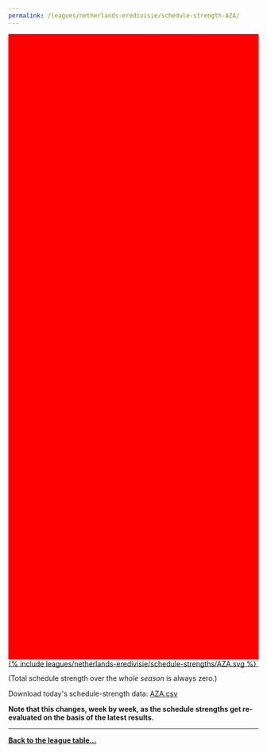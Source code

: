 ```yaml
---
permalink: /leagues/netherlands-eredivisie/schedule-strength-AZA/
---
```


<style>
.svg-wrap {
    background-color:red;
    height:0;
    padding-top:250%; /* 350px/550px */
    position: relative;
}

svg {
    background-color: white;
    height: 100%;
    display:block;
    width: 100%;
    position: absolute;
    top:0;
    left:0;
}
</style>


<div class="svg-wrap">
{% include leagues/netherlands-eredivisie/schedule-strengths/AZA.svg %}
</div>

-----

(Total schedule strength over the *whole season* is always zero.)


Download today's schedule-strength data: [AZA.csv](/assets/leagues/netherlands-eredivisie/2025/schedule-strengths/AZA.csv)

**Note that this changes, week by week, as the schedule strengths get re-evaluated on the
basis of the latest results.**

-----

[**Back to the league table...**](/leagues/netherlands-eredivisie)


